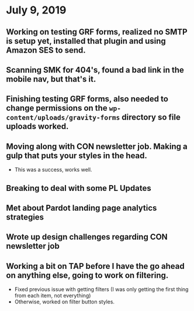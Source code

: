 # July 9, 2019

## Working on testing GRF forms, realized no SMTP is setup yet, installed that plugin and using Amazon SES to send.

## Scanning SMK for 404's, found a bad link in the mobile nav, but that's it.

## Finishing testing GRF forms, also needed to change permissions on the `wp-content/uploads/gravity-forms` directory so file uploads worked.

## Moving along with CON newsletter job. Making a gulp that puts your styles in the head.
- This was a success, works well. 

## Breaking to deal with some PL Updates

## Met about Pardot landing page analytics strategies

## Wrote up design challenges regarding CON newsletter job

## Working a bit on TAP before I have the go ahead on anything else, going to work on filtering. 
- Fixed previous issue with getting filters (I was only getting the first thing from each item, not everything)
- Otherwise, worked on filter button styles.